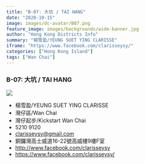 ```yaml
---
title: "B-07: 大坑 / TAI HANG"
date: "2020-10-15"
image: images/dc-avatar/B07.png
feature_image: images/backgrounds/wide-banner.jpg
author: "Hong Kong Districts Info"
summary: "楊雪盈/YEUNG SUET YING CLARISSE"
iframe: "https://www.facebook.com/clarisseysy/"
categories: ["Hong Kong Island"]
tags: ["Wan Chai"]
---
```


### B-07: 大坑 / TAI HANG  
![](/images/dc-avatar/B07.png)  

 - 楊雪盈/YEUNG SUET YING CLARISSE  
 - 灣仔區/Wan Chai  
 - 灣仔起步/Kickstart Wan Chai  
 - 5210 9120  
 - clarisseysy@gmail.com  
 - 銅鑼灣高士威道16-22號高威樓9樓F室  
 - http://www.facebook.com/clarisseysy  
 - https://www.facebook.com/clarisseysy/
